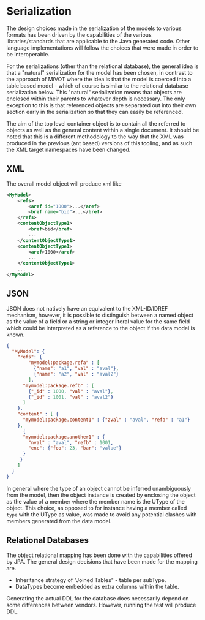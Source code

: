 Serialization
=============

The design choices made in the serialization of the models to various formats has been driven by the capabilities
of the various libraries/standards that are applicable to the Java generated code. Other language implementations
will follow the choices that were made in order to be interoperable.

For the serializations (other than the relational database), the general idea is that a "natural" serialization for the model
has been chosen, in contrast to the approach of MiVOT
where the idea is that the model is coerced into a table based model - which of course is similar to the relational 
database serialization below. This "natural" serialization means that objects are enclosed within their parents to whatever depth 
is necessary. The only exception to this is that referenced objects are separated out into their own section early in the 
serialization so that they can easily be referenced.

The aim of the top level container object is to contain all the referred to objects as well as the general content within
a single document. It should be noted that this is a different methodology to the way that the 
XML was produced in the previous (ant based) versions of this tooling, and as such the XML target namespaces have been changed.


## XML

The overall model object will produce xml like

```xml
<MyModel>
    <refs>
        <aref id="1000">...</aref>
        <bref name="bid">...</bref>
    </refs>
    <contentObjectType1> 
        <bref>bid</bref>
        ...
    </contentObjectType1>
    <contentObjectType1>
        <aref>1000</aref>
        ...
    </contentObjectType1>
    ...
</MyModel>
```

## JSON

JSON does not natively have an equivalent to the XML-ID/IDREF mechanism, however, it is possible to distinguish between 
a named object as the value of a field or a string or integer literal value for the same field which could be interpreted
as a reference to the object if the data model is known.

```json
{
  "MyModel": {
    "refs": {
        "mymodel:package.refa" : [
          {"name": "a1", "val" : "aval"},
          {"name": "a2", "val" : "aval2"}
        ],
      "mymodel:package.refb" : [
        {"_id" : 1000, "val" : "aval"},
        {"_id" : 1001, "val" : "aval2"}
      ]
    }, 
    "content" : [ {
      "mymodel:package.content1" : {"zval" : "aval", "refa" : "a1"}
    },
      {
      "mymodel:package.another1" : {
        "nval" : "aval", "refb" : 1001, 
        "enc": {"foo": 23, "bar": "value"}
      }
     }
    ]
  }
}
```
In general where the type of an object cannot be inferred unambiguously from the model, then the object instance is 
created by enclosing the object as the value of a member where the member name is the UType of the object. This choice,
as opposed to for instance having a member called `type` with the UType as value, was made to avoid any potential 
clashes with members generated from the data model.

## Relational Databases
The object relational mapping has been done with the capabilities offered by JPA. The general design 
decisions that have been made for the mapping are.

* Inheritance strategy of "Joined Tables" - table per subType.
* DataTypes become embedded as extra columns within the table.

Generating the actual DDL for the database does necessarily depend on some differences between vendors.
However, running the test will produce DDL.